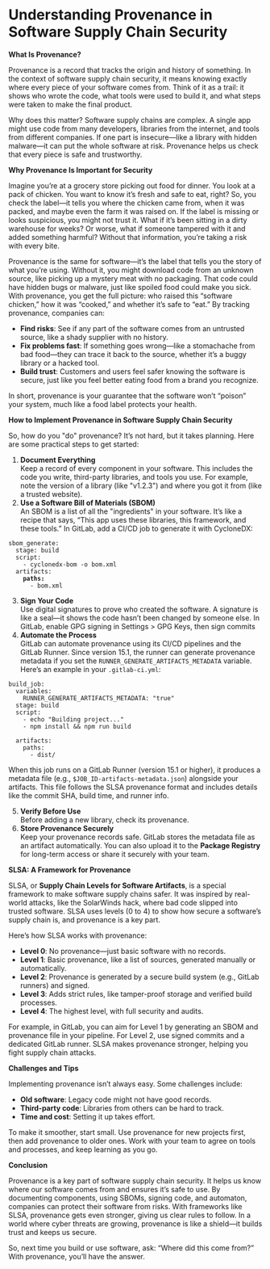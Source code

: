 # Understanding Provenance in Software Supply Chain Security

**What Is Provenance?**

Provenance is a record that tracks the origin and history of something. In the context of software supply chain security, it means knowing exactly where every piece of your software comes from. Think of it as a trail: it shows who wrote the code, what tools were used to build it, and what steps were taken to make the final product.

Why does this matter? Software supply chains are complex. A single app might use code from many developers, libraries from the internet, and tools from different companies. If one part is insecure—like a library with hidden malware—it can put the whole software at risk. Provenance helps us check that every piece is safe and trustworthy.

**Why Provenance Is Important for Security**

Imagine you’re at a grocery store picking out food for dinner. You look at a pack of chicken. You want to know it’s fresh and safe to eat, right? So, you check the label—it tells you where the chicken came from, when it was packed, and maybe even the farm it was raised on. If the label is missing or looks suspicious, you might not trust it. What if it’s been sitting in a dirty warehouse for weeks? Or worse, what if someone tampered with it and added something harmful? Without that information, you’re taking a risk with every bite.

Provenance is the same for software—it’s the label that tells you the story of what you’re using. Without it, you might download code from an unknown source, like picking up a mystery meat with no packaging. That code could have hidden bugs or malware, just like spoiled food could make you sick. With provenance, you get the full picture: who raised this “software chicken,” how it was “cooked,” and whether it’s safe to “eat.” By tracking provenance, companies can:

* **Find risks**: See if any part of the software comes from an untrusted source, like a shady supplier with no history.
* **Fix problems fast**: If something goes wrong—like a stomachache from bad food—they can trace it back to the source, whether it’s a buggy library or a hacked tool.
* **Build trust**: Customers and users feel safer knowing the software is secure, just like you feel better eating food from a brand you recognize.

In short, provenance is your guarantee that the software won’t “poison” your system, much like a food label protects your health.

**How to Implement Provenance in Software Supply Chain Security**

So, how do you "do" provenance? It’s not hard, but it takes planning. Here are some practical steps to get started:

1. **Document Everything**   \
   Keep a record of every component in your software. This includes the code you write, third-party libraries, and tools you use. For example, note the version of a library (like "v1.2.3") and where you got it from (like a trusted website).
2. **Use a Software Bill of Materials (SBOM)**   \
   An SBOM is a list of all the "ingredients" in your software. It’s like a recipe that says, “This app uses these libraries, this framework, and these tools.” In GitLab, add a CI/CD job to generate it with CycloneDX:

<pre><code>sbom_generate:
  stage: build
  script:
    - cyclonedx-bom -o bom.xml
  artifacts:
<strong>    paths:
</strong>      - bom.xml
</code></pre>

3. **Sign Your Code**   \
   Use digital signatures to prove who created the software. A signature is like a seal—it shows the code hasn’t been changed by someone else. In GitLab, enable GPG signing in Settings > GPG Keys, then sign commits
4. **Automate the Process**   \
   GitLab can automate provenance using its CI/CD pipelines and the GitLab Runner. Since version 15.1, the runner can generate provenance metadata if you set the `RUNNER_GENERATE_ARTIFACTS_METADATA` variable. Here’s an example in your `.gitlab-ci.yml`:

```
build_job:
  variables:
    RUNNER_GENERATE_ARTIFACTS_METADATA: "true"
  stage: build
  script:
    - echo "Building project..."
    - npm install && npm run build

  artifacts:
    paths:
      - dist/
```

When this job runs on a GitLab Runner (version 15.1 or higher), it produces a metadata file (e.g., `$JOB_ID-artifacts-metadata.json`) alongside your artifacts. This file follows the SLSA provenance format and includes details like the commit SHA, build time, and runner info.

5. **Verify Before Use**   \
   Before adding a new library, check its provenance.
6. **Store Provenance Securely**   \
   Keep your provenance records safe. GitLab stores the metadata file as an artifact automatically. You can also upload it to the **Package Registry** for long-term access or share it securely with your team.

**SLSA: A Framework for Provenance**

SLSA, or **Supply Chain Levels for Software Artifacts**, is a special framework to make software supply chains safer. It was inspired by real-world attacks, like the SolarWinds hack, where bad code slipped into trusted software. SLSA uses levels (0 to 4) to show how secure a software’s supply chain is, and provenance is a key part.

Here’s how SLSA works with provenance:

* **Level 0**: No provenance—just basic software with no records.
* **Level 1**: Basic provenance, like a list of sources, generated manually or automatically.
* **Level 2**: Provenance is generated by a secure build system (e.g., GitLab runners) and signed.
* **Level 3**: Adds strict rules, like tamper-proof storage and verified build processes.
* **Level 4**: The highest level, with full security and audits.

For example, in GitLab, you can aim for Level 1 by generating an SBOM and provenance file in your pipeline. For Level 2, use signed commits and a dedicated GitLab runner. SLSA makes provenance stronger, helping you fight supply chain attacks.

**Challenges and Tips**

Implementing provenance isn’t always easy. Some challenges include:

* **Old software**: Legacy code might not have good records.
* **Third-party code**: Libraries from others can be hard to track.
* **Time and cost**: Setting it up takes effort.

To make it smoother, start small. Use provenance for new projects first, then add provenance to older ones. Work with your team to agree on tools and processes, and keep learning as you go.

**Conclusion**

Provenance is a key part of software supply chain security. It helps us know where our software comes from and ensures it’s safe to use. By documenting components, using SBOMs, signing code, and automaton, companies can protect their software from risks. With frameworks like SLSA, provenance gets even stronger, giving us clear rules to follow. In a world where cyber threats are growing, provenance is like a shield—it builds trust and keeps us secure.

So, next time you build or use software, ask: “Where did this come from?” With provenance, you’ll have the answer.
